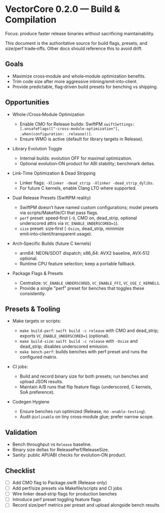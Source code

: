 # VectorCore 0.2.0 — Build & Compilation

Focus: produce faster release binaries without sacrificing maintainability.

This document is the authoritative source for build flags, presets, and size/perf trade‑offs. Other docs should reference this to avoid drift.

## Goals
- Maximize cross‑module and whole‑module optimization benefits.
- Trim code size after more aggressive inlining/emit‑into‑client.
- Provide predictable, flag‑driven build presets for benching vs shipping.

## Opportunities

- Whole‑/Cross‑Module Optimization
  - Enable CMO for Release builds: SwiftPM `swiftSettings: [.unsafeFlags(["-cross-module-optimization"], .when(configuration: .release))]`.
  - Ensure WMO is active (default for library targets in Release).

- Library Evolution Toggle
  - Internal builds: evolution OFF for maximal optimization.
  - Optional evolution‑ON product for ABI stability; benchmark deltas.

- Link‑Time Optimization & Dead Stripping
  - Linker flags: `-Xlinker -dead_strip -Xlinker -dead_strip_dylibs`.
  - For future C kernels, enable Clang LTO where supported.

- Dual Release Presets (SwiftPM reality)
  - SwiftPM doesn’t have named custom configurations; model presets via scripts/Makefile/CI that pass flags.
  - `perf` preset: speed‑first (`-O`, CMO on, dead_strip, optional underscored attrs via `VC_ENABLE_UNDERSCORED=1`).
  - `size` preset: size‑first (`-Osize`, dead_strip, minimize emit‑into‑client/transparent usage).

- Arch‑Specific Builds (future C kernels)
  - arm64: NEON/SDOT dispatch; x86_64: AVX2 baseline, AVX‑512 optional.
  - Runtime CPU feature selection; keep a portable fallback.

- Package Flags & Presets
  - Centralize: `VC_ENABLE_UNDERSCORED`, `VC_ENABLE_FFI`, `VC_USE_C_KERNELS`.
  - Provide a single "perf" preset for benches that toggles these consistently.

## Presets & Tooling

- Make targets or scripts:
  - `make build-perf`: `swift build -c release` with CMO and dead_strip; exports `VC_ENABLE_UNDERSCORED=1` (optional).
  - `make build-size`: `swift build -c release` with `-Osize` and dead_strip; disables underscored emission.
  - `make bench-perf`: builds benches with perf preset and runs the configured matrix.
- CI jobs:
  - Build and record binary size for both presets; run benches and upload JSON results.
  - Maintain A/B runs that flip feature flags (underscored, C kernels, SoA preference).

- Codegen Hygiene
  - Ensure benches run optimized (Release, no `-enable-testing`).
  - Audit `@inlinable` on tiny cross‑module glue; prefer narrow scope.

## Validation
- Bench throughput vs `Release` baseline.
- Binary size deltas for ReleasePerf/ReleaseSize.
- Sanity: public API/ABI checks for evolution‑ON product.

## Checklist
- [ ] Add CMO flag to Package.swift (Release only)
- [ ] Add perf/size presets via Makefile/scripts and CI jobs
- [ ] Wire linker dead‑strip flags for production benches
- [ ] Introduce perf preset toggling feature flags
- [ ] Record size/perf metrics per preset and upload alongside bench results
